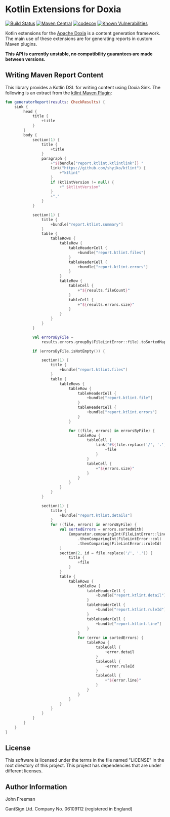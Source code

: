 # Kotlin Extensions for Doxia

[![Build Status](https://travis-ci.com/gantsign/doxia-sink-api-ktx.svg?branch=master)](https://travis-ci.com/gantsign/doxia-sink-api-ktx)
[![Maven Central](https://maven-badges.herokuapp.com/maven-central/com.github.gantsign.maven.doxia/doxia-sink-api-ktx/badge.svg)](https://maven-badges.herokuapp.com/maven-central/com.github.gantsign.maven.doxia/doxia-sink-api-ktx)
[![codecov](https://codecov.io/gh/gantsign/doxia-sink-api-ktx/branch/master/graph/badge.svg)](https://codecov.io/gh/gantsign/doxia-sink-api-ktx)
[![Known Vulnerabilities](https://snyk.io/test/github/gantsign/doxia-sink-api-ktx/badge.svg)](https://snyk.io/test/github/gantsign/doxia-sink-api-ktx)

Kotlin extensions for the [Apache Doxia](https://maven.apache.org/doxia/) is a
content generation framework. The main use of these extensions are for
generating reports in custom Maven plugins.

**This API is currently unstable, no compatibility guarantees are made between versions.**

## Writing Maven Report Content

This library provides a Kotlin DSL for writing content using Doxia Sink. The
following is an extract from the [ktlint Maven Plugin](https://github.com/gantsign/ktlint-maven-plugin/blob/master/src/main/kotlin/com/github/gantsign/maven/plugin/ktlint/internal/KtlintReportGenerator.kt):


```kotlin
fun generatorReport(results: CheckResults) {
    sink {
        head {
            title {
                +title
            }
        }
        body {
            section(1) {
                title {
                    +title
                }
                paragraph {
                    +"${bundle["report.ktlint.ktlintlink"]} "
                    link("https://github.com/shyiko/ktlint") {
                        +"ktlint"
                    }
                    if (ktlintVersion != null) {
                        +" $ktlintVersion"
                    }
                    +"."
                }
            }

            section(1) {
                title {
                    +bundle["report.ktlint.summary"]
                }
                table {
                    tableRows {
                        tableRow {
                            tableHeaderCell {
                                +bundle["report.ktlint.files"]
                            }
                            tableHeaderCell {
                                +bundle["report.ktlint.errors"]
                            }
                        }
                        tableRow {
                            tableCell {
                                +"${results.fileCount}"
                            }
                            tableCell {
                                +"${results.errors.size}"
                            }
                        }
                    }
                }
            }

            val errorsByFile =
                results.errors.groupBy(FileLintError::file).toSortedMap()

            if (errorsByFile.isNotEmpty()) {

                section(1) {
                    title {
                        +bundle["report.ktlint.files"]
                    }
                    table {
                        tableRows {
                            tableRow {
                                tableHeaderCell {
                                    +bundle["report.ktlint.file"]
                                }
                                tableHeaderCell {
                                    +bundle["report.ktlint.errors"]
                                }
                            }

                            for ((file, errors) in errorsByFile) {
                                tableRow {
                                    tableCell {
                                        link("#${file.replace('/', '.')}") {
                                            +file
                                        }
                                    }
                                    tableCell {
                                        +"${errors.size}"
                                    }
                                }
                            }
                        }
                    }
                }

                section(1) {
                    title {
                        +bundle["report.ktlint.details"]
                    }
                    for ((file, errors) in errorsByFile) {
                        val sortedErrors = errors.sortedWith(
                            Comparator.comparingInt(FileLintError::line)
                                .thenComparingInt(FileLintError::col)
                                .thenComparing(FileLintError::ruleId)
                        )
                        section(2, id = file.replace('/', '.')) {
                            title {
                                +file
                            }
                        }
                        table {
                            tableRows {
                                tableRow {
                                    tableHeaderCell {
                                        +bundle["report.ktlint.detail"]
                                    }
                                    tableHeaderCell {
                                        +bundle["report.ktlint.ruleId"]
                                    }
                                    tableHeaderCell {
                                        +bundle["report.ktlint.line"]
                                    }
                                }
                                for (error in sortedErrors) {
                                    tableRow {
                                        tableCell {
                                            +error.detail
                                        }
                                        tableCell {
                                            +error.ruleId
                                        }
                                        tableCell {
                                            +"${error.line}"
                                        }
                                    }
                                }
                            }
                        }
                    }
                }
            }
        }
    }
}

```

## License

This software is licensed under the terms in the file named "LICENSE" in the
root directory of this project. This project has dependencies that are under
different licenses.

## Author Information

John Freeman

GantSign Ltd.
Company No. 06109112 (registered in England)
